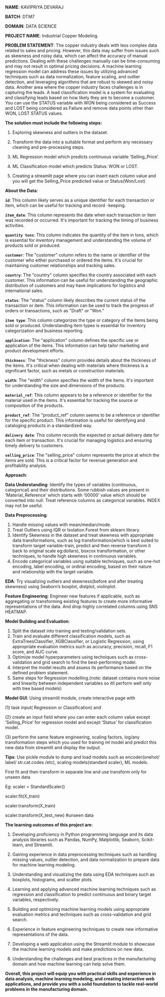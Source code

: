 **NAME**: KAVIPRIYA DEVARAJ

**BATCH**: DTM7

**DOMAIN**: DATA SCIENCE

**PROJECT NAME**: Industrial Copper Modeling.

**PROBLEM STATEMENT**: The copper industry deals with less complex data related to sales and pricing. 
   However, this data may suffer from issues such as skewness and noisy data, which can affect the accuracy of manual predictions. Dealing with these challenges manually can be time-consuming and may not result in optimal pricing decisions. 
   A machine learning regression model can address these issues by utilizing advanced techniques such as data normalization, feature scaling, and outlier detection, and leveraging algorithms that are robust to skewed and noisy data. 
   Another area where the copper industry faces challenges is in capturing the leads. 
   A lead classification model is a system for evaluating and classifying leads based on how likely they are to become a customer. 
   You can use the STATUS variable with WON being considered as Success and LOST being considered as Failure and remove data points other than WON, LOST STATUS values.

**The solution must include the following steps:**

1. Exploring skewness and outliers in the dataset.

2. Transform the data into a suitable format and perform any necessary cleaning and pre-processing steps.

3. ML Regression model which predicts continuous variable ‘Selling_Price’.

4. ML Classification model which predicts Status: WON or LOST.

5. Creating a streamlit page where you can insert each column value and you will get the Selling_Price predicted value or Status(Won/Lost)

**About the Data**:

**`id`**: This column likely serves as a unique identifier for each transaction or item, which can be useful for tracking and record -keeping.

**`item_date`**: This column represents the date when each transaction or item was recorded or occurred. 
    It's important for tracking the timing of business activities.

**`quantity tons`**: This column indicates the quantity of the item in tons, which is essential for inventory management and understanding the volume of products sold or produced.

**`customer`**: The "customer" column refers to the name or identifier of the customer who either purchased or ordered the items. 
    It's crucial for maintaining customer relationships and tracking sales.

**`country`**: The "country" column specifies the country associated with each customer. 
    This information can be useful for understanding the geographic distribution of customers and may have implications for logistics and international sales.

**`status`**: The "status" column likely describes the current status of the transaction or item. 
    This information can be used to track the progress of orders or transactions, such as "Draft" or "Won."

**`item type`**: This column categorizes the type or category of the items being sold or produced. 
    Understanding item types is essential for inventory categorization and business reporting.

**`application`**: The "application" column defines the specific use or application of the items. 
    This information can help tailor marketing and product development efforts.
    
**`thickness`**: The "thickness" column provides details about the thickness of the items. 
     It's critical when dealing with materials where thickness is a significant factor, such as metals or construction materials.
     
**`width`**: The "width" column specifies the width of the items. 
    It's important for understanding the size and dimensions of the products.
 
**`material_ref`**: This column appears to be a reference or identifier for the material used in the items. 
    It's essential for tracking the source or composition of the products.
    
**`product_ref`**: The "product_ref" column seems to be a reference or identifier for the specific product. 
    This information is useful for identifying and cataloging products in a standardized way.
    
**`delivery date`**: This column records the expected or actual delivery date for each item or transaction. 
    It's crucial for managing logistics and ensuring timely delivery to customers.
    
**`selling_price`**: The "selling_price" column represents the price at which the items are sold. 
    This is a critical factor for revenue generation and profitability analysis.

**Approach**: 

**Data Understanding**: Identify the types of variables (continuous, categorical) and their distributions. 
   Some rubbish values are present in ‘Material_Reference’ which starts with ‘00000’ value which should be converted into null. 
   Treat reference columns as categorical variables. INDEX may not be useful.

**Data Preprocessing**: 
   1. Handle missing values with mean/median/mode.
   2. Treat Outliers using IQR or Isolation Forest from sklearn library.
   3. Identify Skewness in the dataset and treat skewness with appropriate data transformations, such as log transformation(which is best suited to transform target variable-train, predict and then reverse transform it back to original scale eg:dollars), boxcox transformation, or other techniques, to handle high skewness in continuous variables.
   4. Encode categorical variables using suitable techniques, such as one-hot encoding, label encoding, or ordinal encoding, based on their nature and relationship with the target variable.

**EDA**: Try visualizing outliers and skewness(before and after treating skewness) using Seaborn’s boxplot, distplot, violinplot.

**Feature Engineering**: Engineer new features if applicable, such as aggregating or transforming existing features to create more informative representations of the data. 
   And drop highly correlated columns using SNS HEATMAP.

**Model Building and Evaluation**:
   1. Split the dataset into training and testing/validation sets.
   2. Train and evaluate different classification models, such as ExtraTreesClassifier, XGBClassifier, or Logistic Regression, using appropriate evaluation metrics such as accuracy, precision, recall, F1 score, and AUC curve.
   3. Optimize model hyperparameters using techniques such as cross-validation and grid search to find the best-performing model.
   4. Interpret the model results and assess its performance based on the defined problem statement.
   5. Same steps for Regression modelling.(note: dataset contains more noise and linearity between independent variables so itll perform well only with tree based models)

**Model GUI**: Using streamlit module, create interactive page with

   (1) task input( Regression or Classification) and 
   
   (2) create an input field where you can enter each column value except ‘Selling_Price’ for regression model and  except ‘Status’ for classification model.
   
   (3) perform the same feature engineering, scaling factors, log/any transformation steps which you used for training ml model and predict this new data from streamlit and display the output.

**Tips**: Use pickle module to dump and load models such as encoder(onehot/ label/ str.cat.codes /etc), scaling models(standard scaler), ML models. 
   
   First fit and then transform in separate line and use transform only for unseen data 
   
   Eg: scaler = StandardScaler()
       
   scaler.fit(X_train)
       
   scaler.transform(X_train)
       
   scaler.transform(X_test_new) #unseen data

**The learning outcomes of this project are**:

  1. Developing proficiency in Python programming language and its data analysis libraries such as Pandas, NumPy, Matplotlib, Seaborn, Scikit-learn, and Streamlit.

  2. Gaining experience in data preprocessing techniques such as handling missing values, outlier detection, and data normalization to prepare data for machine learning modeling.

  3. Understanding and visualizing the data using EDA techniques such as boxplots, histograms, and scatter plots.
  
  4. Learning and applying advanced machine learning techniques such as regression and classification to predict continuous and binary target variables, respectively.
  
  5. Building and optimizing machine learning models using appropriate evaluation metrics and techniques such as cross-validation and grid search.
  
  6. Experience in feature engineering techniques to create new informative representations of the data.
  
  7. Developing a web application using the Streamlit module to showcase the machine learning models and make predictions on new data.
  
  8. Understanding the challenges and best practices in the manufacturing domain and how machine learning can help solve them.

**Overall, this project will equip you with practical skills and experience in data analysis, machine learning modeling, and creating interactive web applications, and provide you with a solid foundation to tackle real-world problems in the manufacturing domain.**

























